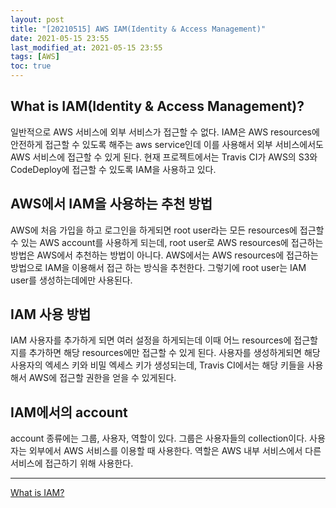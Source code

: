 ```yaml
---
layout: post
title: "[20210515] AWS IAM(Identity & Access Management)"
date: 2021-05-15 23:55
last_modified_at: 2021-05-15 23:55
tags: [AWS]
toc: true
---
```


## What is IAM(Identity & Access Management)?

일반적으로 AWS 서비스에 외부 서비스가 접근할 수 없다. IAM은 AWS resources에 안전하게 접근할 수 있도록 해주는 aws service인데 이를 사용해서 외부 서비스에서도 AWS 서비스에 접근할 수 있게 된다. 현재 프로젝트에서는 Travis CI가 AWS의 S3와 CodeDeploy에 접근할 수 있도록 IAM을 사용하고 있다.

## AWS에서 IAM을 사용하는 추천 방법

AWS에 처음 가입을 하고 로그인을 하게되면 root user라는 모든 resources에 접근할 수 있는 AWS account를 사용하게 되는데, root user로 AWS resources에 접근하는 방법은 AWS에서 추천하는 방법이 아니다. AWS에서는 AWS resources에 접근하는 방법으로 IAM을 이용해서 접근 하는 방식을 추천한다. 그렇기에 root user는 IAM user를 생성하는데에만 사용된다.

## IAM 사용 방법

IAM 사용자를 추가하게 되면 여러 설정을 하게되는데 이때 어느 resources에 접근할지를 추가하면 해당 resources에만 접근할 수 있게 된다. 사용자를 생성하게되면 해당 사용자의 엑세스 키와 비밀 엑세스 키가 생성되는데, Travis CI에서는 해당 키들을 사용해서 AWS에 접근할 권한을 얻을 수 있게된다.

## IAM에서의 account

account 종류에는 그룹, 사용자, 역할이 있다. 그룹은 사용자들의 collection이다. 사용자는 외부에서 AWS 서비스를 이용할 때 사용한다. 역할은 AWS 내부 서비스에서 다른 서비스에 접근하기 위해 사용한다.

---

[What is IAM?](https://docs.aws.amazon.com/IAM/latest/UserGuide/introduction.html)
